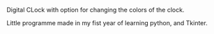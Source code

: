 Digital CLock with option for changing the colors of the clock.

Little programme made in my fist year of learning python, and Tkinter.
